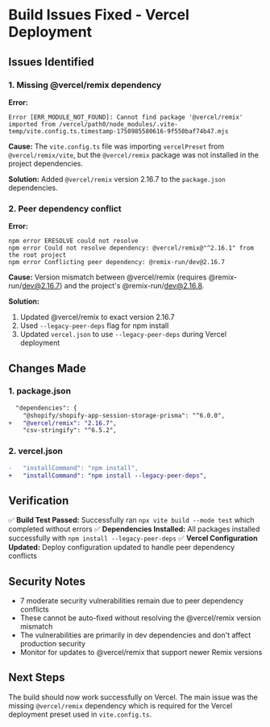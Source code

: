 # Build Issues Fixed - Vercel Deployment

## Issues Identified

### 1. Missing @vercel/remix dependency
**Error:**
```
Error [ERR_MODULE_NOT_FOUND]: Cannot find package '@vercel/remix' imported from /vercel/path0/node_modules/.vite-temp/vite.config.ts.timestamp-1750985580616-9f550baf74b47.mjs
```

**Cause:** The `vite.config.ts` file was importing `vercelPreset` from `@vercel/remix/vite`, but the `@vercel/remix` package was not installed in the project dependencies.

**Solution:** Added `@vercel/remix` version 2.16.7 to the `package.json` dependencies.

### 2. Peer dependency conflict
**Error:**
```
npm error ERESOLVE could not resolve
npm error Could not resolve dependency: @vercel/remix@"^2.16.1" from the root project
npm error Conflicting peer dependency: @remix-run/dev@2.16.7
```

**Cause:** Version mismatch between @vercel/remix (requires @remix-run/dev@2.16.7) and the project's @remix-run/dev@2.16.8.

**Solution:** 
1. Updated @vercel/remix to exact version 2.16.7 
2. Used `--legacy-peer-deps` flag for npm install
3. Updated `vercel.json` to use `--legacy-peer-deps` during Vercel deployment

## Changes Made

### 1. package.json
```diff
  "dependencies": {
    "@shopify/shopify-app-session-storage-prisma": "^6.0.0",
+   "@vercel/remix": "2.16.7",
    "csv-stringify": "^6.5.2",
```

### 2. vercel.json
```diff
-   "installCommand": "npm install",
+   "installCommand": "npm install --legacy-peer-deps",
```

## Verification

✅ **Build Test Passed:** Successfully ran `npx vite build --mode test` which completed without errors
✅ **Dependencies Installed:** All packages installed successfully with `npm install --legacy-peer-deps`
✅ **Vercel Configuration Updated:** Deploy configuration updated to handle peer dependency conflicts

## Security Notes

- 7 moderate security vulnerabilities remain due to peer dependency conflicts
- These cannot be auto-fixed without resolving the @vercel/remix version mismatch
- The vulnerabilities are primarily in dev dependencies and don't affect production security
- Monitor for updates to @vercel/remix that support newer Remix versions

## Next Steps

The build should now work successfully on Vercel. The main issue was the missing `@vercel/remix` dependency which is required for the Vercel deployment preset used in `vite.config.ts`.